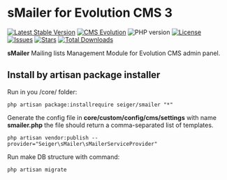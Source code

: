 # sMailer for Evolution CMS 3
[![Latest Stable Version](https://img.shields.io/packagist/v/seiger/smailer?label=version)](https://packagist.org/packages/seiger/smailer)
[![CMS Evolution](https://img.shields.io/badge/CMS-Evolution-brightgreen.svg)](https://github.com/evolution-cms/evolution)
![PHP version](https://img.shields.io/packagist/php-v/seiger/smailer)
[![License](https://img.shields.io/packagist/l/seiger/smailer)](https://packagist.org/packages/seiger/smailer)
[![Issues](https://img.shields.io/github/issues/Seiger/smailer)](https://github.com/Seiger/smailer/issues)
[![Stars](https://img.shields.io/packagist/stars/Seiger/smailer)](https://packagist.org/packages/seiger/smailer)
[![Total Downloads](https://img.shields.io/packagist/dt/seiger/smailer)](https://packagist.org/packages/seiger/smailer)

**sMailer** Mailing lists Management Module for Evolution CMS admin panel.

## Install by artisan package installer

Run in you /core/ folder:

```console
php artisan package:installrequire seiger/smailer "*"
```

Generate the config file in **core/custom/config/cms/settings** with
name **smailer.php** the file should return a
comma-separated list of templates.

```console
php artisan vendor:publish --provider="Seiger\sMailer\sMailerServiceProvider"
```

Run make DB structure with command:

```console
php artisan migrate
```
